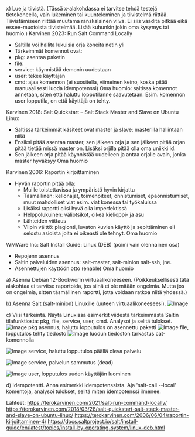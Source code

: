 x) Lue ja tiivistä. (Tässä x-alakohdassa ei tarvitse tehdä testejä tietokoneella, vain lukeminen tai kuunteleminen ja tiivistelmä riittää. Tiivistämiseen riittää muutama ranskalainen viiva. Ei siis vaadita pitkää eikä essee-muotoista tiivistelmää. Lisää kuhunkin jokin oma kysymys tai huomio.)
Karvinen 2023: Run Salt Command Locally
- Saltilla voi hallita lukuisia orja koneita netin yli
- Tärkeimmät komennot ovat: 
- pkg: asentaa paketin
- file: 
- service: käynnistää demonin uudestaan
- user: tekee käyttäjän
- cmd: ajaa komennon (ei suositella, viimeinen keino, koska pitää manuaalisesti luoda idempotenssi)
Oma huomio: saltissa komennot annetaan, siten että haluttu lopputilanne saavutetaan. Esim. komennon user lopputila, on että käyttäjä on tehty.

Karvinen 2018: Salt Quickstart – Salt Stack Master and Slave on Ubuntu Linux
- Saltissa tärkeimmät käsiteet ovat master ja slave: masterilla hallintaan niitä
- Ensiksi pitää asentaa master, sen jälkeen orja ja sen jälkeen pitää orjan pitää tietää missä master on. Lisäksi orjilla pitää olla oma uniikki id.
- Sen jälkeen orja pitää käynnistää uudelleen ja antaa orjalle avain, jonka master hyväksyy
Oma huomio

Karvinen 2006: Raportin kirjoittaminen
- Hyvän raportin pitää olla:
    - Muille toistettavissa ja ympäristö hyvin kirjattu
    - Täsmällinen: kellonajat, toimenpiteet, onnistumiset, epäonnistumiset, muut mahdolliset viat esim. viat konessa tai työkaluissa
    - Lisäksi raportti olisi hyvä olla imperfektissä
    - Helppolukuinen: väliotsikot, oikea kielioppi- ja asu
    - Lähteiden viittaus
    - Vilpin välttö: plagionti, luvaton kuvien käyttö ja sepittäminen eli selostu asioista joita ei oikeasti ole tehnyt.
Oma huomio

WMWare Inc: Salt Install Guide: Linux (DEB) (poimi vain olennainen osa)
- Repojenn asennus
- Saltin palveluiden asennus: salt-master, salt-minion salt-ssh, jne.
- Asennettujen käyttöön otto (enable)
Oma huomio


a) Asenna Debian 12-Bookworm virtuaalikoneeseen. (Poikkeuksellisesti tätä alakohtaa ei tarvitse raportoida, jos siinä ei ole mitään ongelmia. Mutta jos on ongelmia, sitten täsmällinen raportti, jotta voidaan ratkoa niitä yhdessä.)

b) Asenna Salt (salt-minion) Linuxille (uuteen virtuaalikoneeseesi).
![Image](https://github.com/user-attachments/assets/b5c3b493-6d09-4059-9444-2347777b1945) 

c) Viisi tärkeintä. Näytä Linuxissa esimerkit viidestä tärkeimmästä Saltin tilafunktiosta: pkg, file, service, user, cmd. Analysoi ja selitä tulokset.
![Image](https://github.com/user-attachments/assets/48831425-f49b-4b95-9e13-70ac6886f1e9) 
pkg asennus, haluttu lopputulos on asennettu paketti
![Image](https://github.com/user-attachments/assets/078bae58-3205-4ef2-a258-35a231976e55)
file, lopputulos tehty tiedosto
![Image](https://github.com/user-attachments/assets/91925f32-447a-42df-b628-644e71ca2de6)
luodun tiedoston tarkastus cat-komennolla

![Image](https://github.com/user-attachments/assets/1537af09-4d2e-4776-b24d-bce0c4fed865)
service, haluttu lopputulos päällä oleva palvelu

![Image](https://github.com/user-attachments/assets/71a8fd71-b562-45ff-9531-c558cacfa9a7)
service, palvelun sammutus (dead)

![Image](https://github.com/user-attachments/assets/40067908-3e98-48a7-9a75-055e93054d9e)
user, lopputulos uuden käyttäjän luominen





d) Idempotentti. Anna esimerkki idempotenssista. Aja 'salt-call --local' komentoja, analysoi tulokset, selitä miten idempotenssi ilmenee.

Lähteet:
https://terokarvinen.com/2021/salt-run-command-locally/ 
https://terokarvinen.com/2018/03/28/salt-quickstart-salt-stack-master-and-slave-on-ubuntu-linux/
https://terokarvinen.com/2006/06/04/raportin-kirjoittaminen-4/ 
https://docs.saltproject.io/salt/install-guide/en/latest/topics/install-by-operating-system/linux-deb.html
